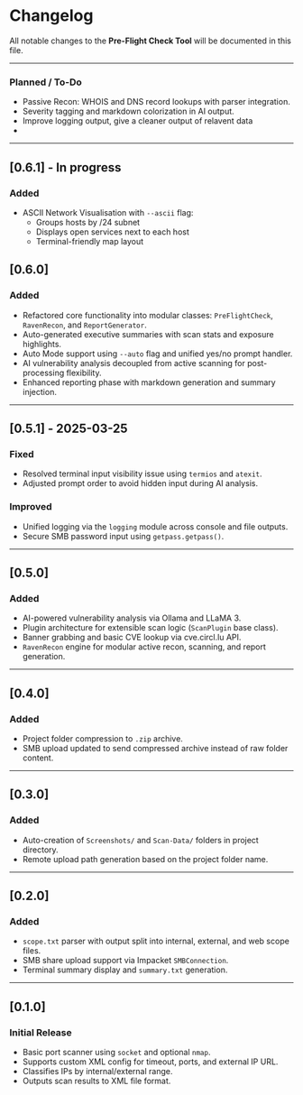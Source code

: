 # Changelog

All notable changes to the **Pre-Flight Check Tool** will be documented in this file.

---

### Planned / To-Do
- Passive Recon: WHOIS and DNS record lookups with parser integration.
- Severity tagging and markdown colorization in AI output.
- Improve logging output, give a cleaner output of relavent data
- 

---

## [0.6.1] - In progress

### Added
- ASCII Network Visualisation with `--ascii` flag:
  - Groups hosts by /24 subnet
  - Displays open services next to each host
  - Terminal-friendly map layout

## [0.6.0]

### Added
- Refactored core functionality into modular classes: `PreFlightCheck`, `RavenRecon`, and `ReportGenerator`.
- Auto-generated executive summaries with scan stats and exposure highlights.
- Auto Mode support using `--auto` flag and unified yes/no prompt handler.
- AI vulnerability analysis decoupled from active scanning for post-processing flexibility.
- Enhanced reporting phase with markdown generation and summary injection.

---

## [0.5.1] - 2025-03-25

### Fixed
- Resolved terminal input visibility issue using `termios` and `atexit`.
- Adjusted prompt order to avoid hidden input during AI analysis.

### Improved
- Unified logging via the `logging` module across console and file outputs.
- Secure SMB password input using `getpass.getpass()`.

---

## [0.5.0]

### Added
- AI-powered vulnerability analysis via Ollama and LLaMA 3.
- Plugin architecture for extensible scan logic (`ScanPlugin` base class).
- Banner grabbing and basic CVE lookup via cve.circl.lu API.
- `RavenRecon` engine for modular active recon, scanning, and report generation.

---

## [0.4.0]

### Added
- Project folder compression to `.zip` archive.
- SMB upload updated to send compressed archive instead of raw folder content.

---

## [0.3.0]

### Added
- Auto-creation of `Screenshots/` and `Scan-Data/` folders in project directory.
- Remote upload path generation based on the project folder name.

---

## [0.2.0]

### Added
- `scope.txt` parser with output split into internal, external, and web scope files.
- SMB share upload support via Impacket `SMBConnection`.
- Terminal summary display and `summary.txt` generation.

---

## [0.1.0]

### Initial Release
- Basic port scanner using `socket` and optional `nmap`.
- Supports custom XML config for timeout, ports, and external IP URL.
- Classifies IPs by internal/external range.
- Outputs scan results to XML file format.
